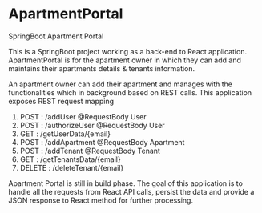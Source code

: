 # ApartmentPortal
SpringBoot Apartment Portal

This is a SpringBoot project working as a back-end to React application. ApartmentPortal is for the apartment owner in which they can add and maintains their apartments details & tenants information.

An apartment owner can add their apartment and manages with the functionalities which in background based on REST calls.
This application exposes REST request mapping
1) POST : /addUser @RequestBody User
2) POST : /authorizeUser @RequestBody User
3) GET : /getUserData/{email}
4) POST : /addApartment @RequestBody Apartment
5) POST : /addTenant @RequestBody Tenant
6) GET : /getTenantsData/{email}
7) DELETE : /deleteTenant/{email}


Apartment Portal is still in build phase. The goal of this application is to handle all the requests from React API calls, persist the data and provide a JSON response to React method for further processing.

